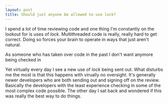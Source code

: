 ```yaml
---
layout: post
title: Should just anyone be allowed to use lock? 
---
```


I spend a lot of time reviewing code and one thing I'm constantly on the lookout for is uses of *lock*.  Multithreaded code is really, really hard to get correct.  Doing so forces your brain to operate in ways that just aren't natural.  

As someone who has taken over code in the past I don't want anymore being checked in 

Yet virtually every day I see a new use of *lock* being sent out.  What disturbs me the most is that this happens with virually no oversight.  It's generally newer developers who are both sending out and signing off on the review.  Basically the developers with the least experience checking in some of the most complex code possible.  The other day I sat back and wondered if this was really the best way to do things.

 
